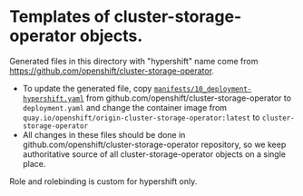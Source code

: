 # Templates of cluster-storage-operator objects.

Generated files in this directory with "hypershift" name come from https://github.com/openshift/cluster-storage-operator.

* To update the generated file, copy
  [`manifests/10_deployment-hypershift.yaml`](https://github.com/openshift/cluster-storage-operator/blob/master/manifests/10_deployment-hypershift.yaml)
  from github.com/openshift/cluster-storage-operator to `deployment.yaml` and change the container image from `quay.io/openshift/origin-cluster-storage-operator:latest` to `cluster-storage-operator`
* All changes in these files should be done in github.com/openshift/cluster-storage-operator repository,
  so we keep authoritative source of all cluster-storage-operator objects on a single place.

Role and rolebinding is custom for hypershift only.
